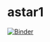 # astar1



[![Binder](https://mybinder.org/badge_logo.svg)](https://mybinder.org/v2/gh/oamorris1/astar1/master)
